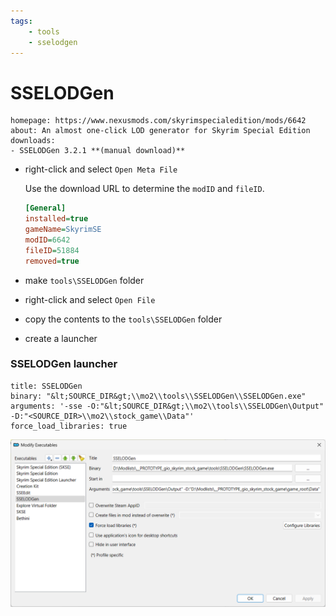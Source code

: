 ```yaml
---
tags:
    - tools
    - sselodgen
---
```


# SSELODGen

```project_info
homepage: https://www.nexusmods.com/skyrimspecialedition/mods/6642
about: An almost one-click LOD generator for Skyrim Special Edition
downloads:
- SSELODGen 3.2.1 **(manual download)**
```

* right-click and select `Open Meta File`

    Use the download URL to determine the `modID` and `fileID`.

    ```ini
    [General]
    installed=true
    gameName=SkyrimSE
    modID=6642
    fileID=51884
    removed=true
    ```

* make `tools\SSELODGen` folder
* right-click and select `Open File`
* copy the contents to the `tools\SSELODGen` folder
* create a launcher

### SSELODGen launcher

```mo2_launcher
title: SSELODGen
binary: "&lt;SOURCE_DIR&gt;\\mo2\\tools\\SSELODGen\\SSELODGen.exe"
arguments: '-sse -O:"&lt;SOURCE_DIR&gt;\\mo2\\tools\\SSELODGen\Output" -D:"<SOURCE_DIR>\\mo2\\stock_game\\Data"'
force_load_libraries: true
```

![sselodgen launcher config](../images/sselodgen_launcher.png)
